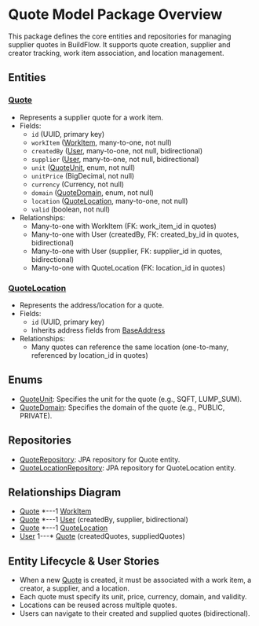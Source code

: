 # Quote Model Package Overview

This package defines the core entities and repositories for managing supplier quotes in BuildFlow. It supports quote
creation, supplier and creator tracking, work item association, and location management.

## Entities

### [Quote](./Quote.java)

- Represents a supplier quote for a work item.
- Fields:
    - `id` (UUID, primary key)
    - `workItem` ([WorkItem](../estimate/WorkItem.java), many-to-one, not null)
    - `createdBy` ([User](../user/User.java), many-to-one, not null, bidirectional)
    - `supplier` ([User](../user/User.java), many-to-one, not null, bidirectional)
    - `unit` ([QuoteUnit](./QuoteUnit.java), enum, not null)
    - `unitPrice` (BigDecimal, not null)
    - `currency` (Currency, not null)
    - `domain` ([QuoteDomain](./QuoteDomain.java), enum, not null)
    - `location` ([QuoteLocation](./QuoteLocation.java), many-to-one, not null)
    - `valid` (boolean, not null)
- Relationships:
    - Many-to-one with WorkItem (FK: work_item_id in quotes)
    - Many-to-one with User (createdBy, FK: created_by_id in quotes, bidirectional)
    - Many-to-one with User (supplier, FK: supplier_id in quotes, bidirectional)
    - Many-to-one with QuoteLocation (FK: location_id in quotes)

### [QuoteLocation](./QuoteLocation.java)

- Represents the address/location for a quote.
- Fields:
    - `id` (UUID, primary key)
    - Inherits address fields from [BaseAddress](../BaseAddress.java)
- Relationships:
    - Many quotes can reference the same location (one-to-many, referenced by location_id in quotes)

## Enums

- [QuoteUnit](./QuoteUnit.java): Specifies the unit for the quote (e.g., SQFT, LUMP_SUM).
- [QuoteDomain](./QuoteDomain.java): Specifies the domain of the quote (e.g., PUBLIC, PRIVATE).

## Repositories

- [QuoteRepository](./QuoteRepository.java): JPA repository for Quote entity.
- [QuoteLocationRepository](./QuoteLocationRepository.java): JPA repository for QuoteLocation entity.

## Relationships Diagram

- [Quote](./Quote.java) *---1 [WorkItem](../estimate/WorkItem.java)
- [Quote](./Quote.java) *---1 [User](../user/User.java) (createdBy, supplier, bidirectional)
- [Quote](./Quote.java) *---1 [QuoteLocation](./QuoteLocation.java)
- [User](../user/User.java) 1---* [Quote](./Quote.java) (createdQuotes, suppliedQuotes)

## Entity Lifecycle & User Stories

- When a new [Quote](./Quote.java) is created, it must be associated with a work item, a creator, a supplier, and a
  location.
- Each quote must specify its unit, price, currency, domain, and validity.
- Locations can be reused across multiple quotes.
- Users can navigate to their created and supplied quotes (bidirectional).
